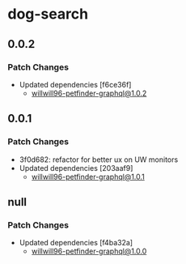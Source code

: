 # dog-search

## 0.0.2

### Patch Changes

- Updated dependencies [f6ce36f]
  - willwill96-petfinder-graphql@1.0.2

## 0.0.1

### Patch Changes

- 3f0d682: refactor for better ux on UW monitors
- Updated dependencies [203aaf9]
  - willwill96-petfinder-graphql@1.0.1

## null

### Patch Changes

- Updated dependencies [f4ba32a]
  - willwill96-petfinder-graphql@1.0.0
